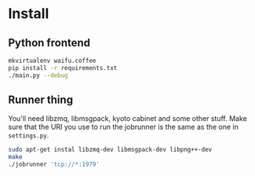 Install
=======

Python frontend
---------------

```bash
mkvirtualenv waifu.coffee
pip install -r requirements.txt
./main.py --debug
````

Runner thing
------------

You'll need libzmq, libmsgpack, kyoto cabinet and some other stuff. Make sure
that the URI you use to run the jobrunner is the same as the one in `settings.py`.

```bash
sudo apt-get instal libzmq-dev libmsgpack-dev libpng++-dev
make
./jobrunner 'tcp://*:1979'
````

